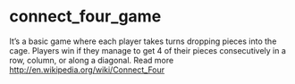 # connect_four_game
It’s a basic game where each player takes turns dropping pieces into the cage. Players win if they manage to get 4 of their pieces consecutively in a row, column, or along a diagonal. Read more http://en.wikipedia.org/wiki/Connect_Four
